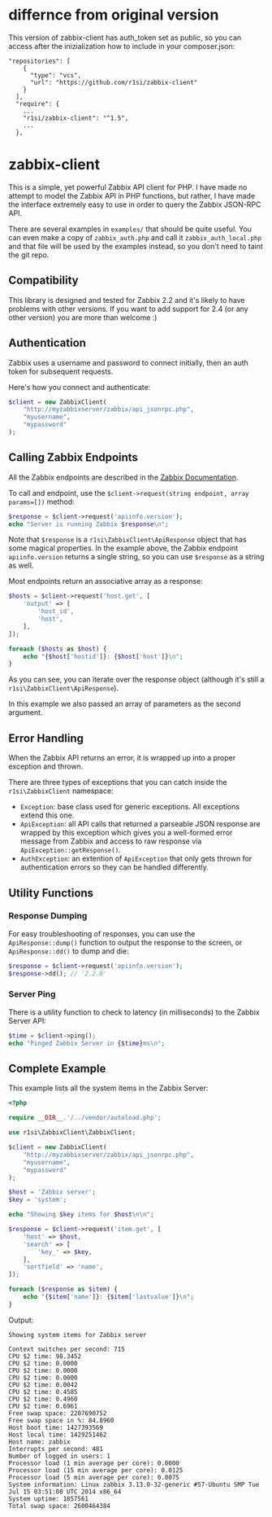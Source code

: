 # differnce from original version
This version of zabbix-client has auth_token set as public, so you can access after the inizialization
how to include in your composer.json:
```
"repositories": [
    {
      "type": "vcs",
      "url": "https://github.com/r1si/zabbix-client"
    }
  ],
  "require": {
    ...
    "r1si/zabbix-client": "^1.5",
    ...
  },
```

# zabbix-client

This is a simple, yet powerful Zabbix API client for PHP.  I have made no attempt to model the Zabbix API in PHP functions, but rather, I have made the interface extremely easy to use in order to query the Zabbix JSON-RPC API.

There are several examples in `examples/` that should be quite useful.  You can even make a copy of `zabbix_auth.php` and call it `zabbix_auth_local.php` and that file will be used by the examples instead, so you don't need to taint the git repo.

## Compatibility
This library is designed and tested for Zabbix 2.2 and it's likely to have problems with other versions.  If you want to add support for 2.4 (or any other version) you are more than welcome :)

## Authentication
Zabbix uses a username and password to connect initially, then an auth token for subsequent requests.

Here's how you connect and authenticate:

```php
$client = new ZabbixClient(
    "http://myzabbixserver/zabbix/api_jsonrpc.php",
    "myusername",
    "mypassword"
);
```

## Calling Zabbix Endpoints
All the Zabbix endpoints are described in the [Zabbix Documentation](https://www.zabbix.com/documentation/2.2/manual/api).

To call and endpoint, use the `$client->request(string endpoint, array params=[])` method:

```php
$response = $client->request('apiinfo.version');
echo "Server is running Zabbix $response\n";
```

Note that `$response` is a `r1si\ZabbixClient\ApiResponse` object that has some magical properties.  In the example above, the Zabbix endpoint `apiinfo.version` returns a single string, so you can use `$response` as a string as well.

Most endpoints return an associative array as a response:

```php
$hosts = $client->request('host.get', [
    'output' => [
        'host_id',
        'host',
    ],
]);

foreach ($hosts as $host) {
    echo "{$host['hostid']}: {$host['host']}\n";
}
```

As you can see, you can iterate over the response object (although it's still a `r1si\ZabbixClient\ApiResponse`).

In this example we also passed an array of parameters as the second argument.

## Error Handling
When the Zabbix API returns an error, it is wrapped up into a proper exception and thrown.

There are three types of exceptions that you can catch inside the `r1si\ZabbixClient` namespace:
 - `Exception`: base class used for generic exceptions.  All exceptions extend this one.
 - `ApiException`: all API calls that returned a parseable JSON response are wrapped by this exception which gives you a well-formed error message from Zabbix and access to raw response via `ApiException::getResponse()`.
 - `AuthException`: an extention of `ApiException` that only gets thrown for authentication errors so they can be handled differently.


## Utility Functions

### Response Dumping
For easy troubleshooting of responses, you can use the `ApiResponse::dump()` function to output the response to the screen, or `ApiResponse::dd()` to dump and die:

```php
$response = $client->request('apiinfo.version');
$response->dd(); // '2.2.8'
```

### Server Ping
There is a utility function to check to latency (in milliseconds) to the Zabbix Server API:

```php
$time = $client->ping();
echo "Pinged Zabbix Server in {$time}ms\n";
```

## Complete Example
This example lists all the system items in the Zabbix Server:

```php
<?php

require __DIR__.'/../vendor/autoload.php';

use r1si\ZabbixClient\ZabbixClient;

$client = new ZabbixClient(
    "http://myzabbixserver/zabbix/api_jsonrpc.php",
    "myusername",
    "mypassword"
);

$host = 'Zabbix server';
$key = 'system';

echo "Showing $key items for $host\n\n";

$response = $client->request('item.get', [
    'host' => $host,
    'search' => [
        'key_' => $key,
    ],
    'sortfield' => 'name',
]);

foreach ($response as $item) {
    echo "{$item['name']}: {$item['lastvalue']}\n";
}

```

Output:

```
Showing system items for Zabbix server

Context switches per second: 715
CPU $2 time: 98.3452
CPU $2 time: 0.0000
CPU $2 time: 0.0000
CPU $2 time: 0.0000
CPU $2 time: 0.0042
CPU $2 time: 0.4585
CPU $2 time: 0.4960
CPU $2 time: 0.6961
Free swap space: 2207690752
Free swap space in %: 84.8960
Host boot time: 1427393569
Host local time: 1429251462
Host name: zabbix
Interrupts per second: 481
Number of logged in users: 1
Processor load (1 min average per core): 0.0000
Processor load (15 min average per core): 0.0125
Processor load (5 min average per core): 0.0075
System information: Linux zabbix 3.13.0-32-generic #57-Ubuntu SMP Tue Jul 15 03:51:08 UTC 2014 x86_64
System uptime: 1857561
Total swap space: 2600464384
```
